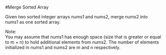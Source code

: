 #Merge Sorted Array  

Given two sorted integer arrays nums1 and nums2, merge nums2 into nums1 as one sorted array.  

Note:  
You may assume that nums1 has enough space (size that is greater or equal to m + n) to hold additional elements from nums2. The number of elements initialized in nums1 and nums2 are m and n respectively.  

